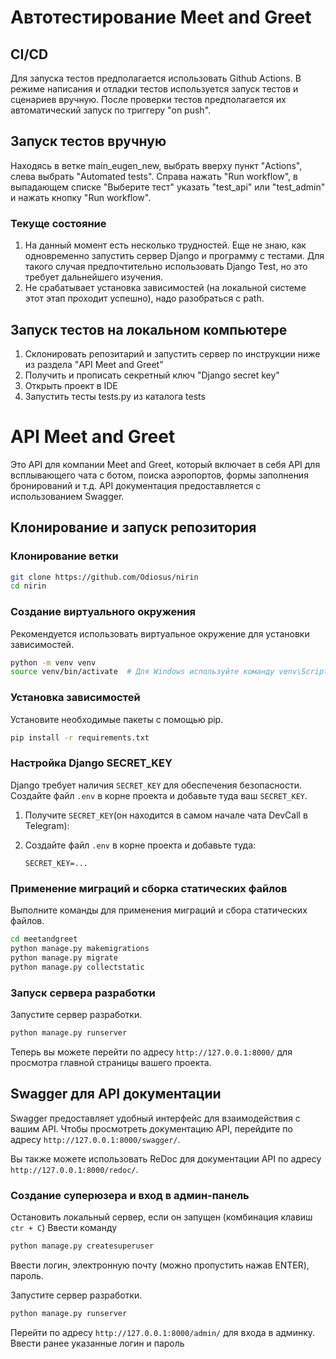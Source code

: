 # Автотестирование Meet and Greet

## CI/CD
Для запуска тестов предполагается использовать Github Actions. В режиме написания и отладки тестов используется запуск тестов и сценариев вручную. После проверки тестов предполагается их автоматический запуск по триггеру "on push".

## Запуск тестов вручную
Находясь в ветке main_eugen_new, выбрать вверху пункт "Actions", слева выбрать "Automated tests". Справа нажать "Run workflow", в выпадающем списке "Выберите тест" указать "test_api" или "test_admin" и нажать кнопку "Run workflow".

### Текуще состояние
1. На данный момент есть несколько трудностей. Еще не знаю, как одновременно запустить сервер Django и программу с тестами. Для такого случая предпочтительно использовать Django Test, но это требует дальнейшего изучения. 
2. Не срабатывает установка зависимостей (на локальной системе этот этап проходит успешно), надо разобраться с path.

## Запуск тестов на локальном компьютере
1. Склонировать репозитарий и запустить сервер по инструкции ниже из раздела "API Meet and Greet"
2. Получить и прописать секретный ключ "Django secret key"
3. Открыть проект в  IDE
4. Запустить тесты tests.py из каталога tests

   
# API Meet and Greet

Это API для компании Meet and Greet, который включает в себя API для всплывающего чата с ботом, поиска аэропортов, формы заполнения бронирований и т.д. API документация предоставляется с использованием Swagger.

## Клонирование и запуск репозитория

### Клонирование ветки 

```bash
git clone https://github.com/Odiosus/nirin
cd nirin
```

### Создание виртуального окружения

Рекомендуется использовать виртуальное окружение для установки зависимостей.

```bash
python -m venv venv
source venv/bin/activate  # Для Windows используйте команду venv\Scripts\activate
```

### Установка зависимостей

Установите необходимые пакеты с помощью pip.

```bash
pip install -r requirements.txt
```

### Настройка Django SECRET_KEY

Django требует наличия `SECRET_KEY` для обеспечения безопасности. Создайте файл `.env` в корне проекта и добавьте туда ваш `SECRET_KEY`.

1. Получите `SECRET_KEY`(он находится в самом начале чата DevCall в Telegram):

2. Создайте файл `.env` в корне проекта и добавьте туда:

    ```env
    SECRET_KEY=...
    ```

### Применение миграций и сборка статических файлов

Выполните команды для применения миграций и сбора статических файлов.

```bash
cd meetandgreet
python manage.py makemigrations
python manage.py migrate
python manage.py collectstatic
```

### Запуск сервера разработки

Запустите сервер разработки.

```bash
python manage.py runserver
```

Теперь вы можете перейти по адресу `http://127.0.0.1:8000/` для просмотра главной страницы вашего проекта.

## Swagger для API документации

Swagger предоставляет удобный интерфейс для взаимодействия с вашим API. Чтобы просмотреть документацию API, перейдите по адресу `http://127.0.0.1:8000/swagger/`.

Вы также можете использовать ReDoc для документации API по адресу `http://127.0.0.1:8000/redoc/`.

### Создание суперюзера и вход в админ-панель

Остановить локальный сервер, если он запущен (комбинация клавиш `ctr + C`)
Ввести команду

```bash
python manage.py createsuperuser
```
Ввести логин, электронную почту (можно пропустить нажав ENTER), пароль.

Запустите сервер разработки.

```bash
python manage.py runserver
```

Перейти по адресу `http://127.0.0.1:8000/admin/` для входа в админку.
Ввести ранее указанные логин и пароль
